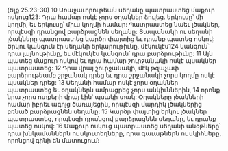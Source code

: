 (Ելք 25.23-30)
10 Առաջաւորութեան սեղանը պատրաստեց մաքուր ոսկուց123: Դրա համար ոսկէ չորս օղակներ ձուլեց. երկուսը՝ մի կողմի, եւ երկուսը՝ միւս կողմի համար: Պատրաստեց նաեւ լծակներ, որպէսզի դրանցով բարձրացնեն սեղանը: Տապանակի ու սեղանի լծակները պատրաստեց կարծր փայտից եւ դրանք պատեց ոսկով: Երկու կանգուն էր սեղանի երկարութիւնը, մէկուկէս124 կանգուն՝ դրա լայնութիւնը, եւ մէկուկէս կանգուն՝ դրա բարձրութիւնը: 11 Այն պատեց մաքուր ոսկով եւ դրա համար շուրջանակի ոսկէ պսակներ պատրաստեց: 12 Դրա վրայ շուրջանակի, մէկ թզաչափ բարձրութեամբ շրջանակ դրեց եւ դրա շրջանակի չորս կողմը ոսկէ պսակներ դրեց: 13 Սեղանի համար ոսկէ չորս օղակներ պատրաստեց եւ օղակներն ամրացրեց չորս անկիւններին, 14 որոնք նրա չորս ոտքերի վրայ էին՝ պսակի տակ: Օղակները լծակների համար իբրեւ ագոյց ծառայեցին, որպէսզի մարդիկ լծակներից բռնած բարձրացնեն սեղանը: 15 Կարծր փայտից երկու լծակներ պատրաստեց, որպէսզի դրանցով բարձրացնեն սեղանը, եւ դրանք պատեց ոսկով: 16 Մաքուր ոսկուց պատրաստեց սեղանի անօթները՝ դրա խնկամաններն ու սկուտեղները, դրա գաւաթներն ու սկիհները, որոնցով գինի են մատուցում:
